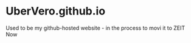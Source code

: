 UberVero.github.io
==================

Used to be my github-hosted website - in the process to movi it to ZEIT Now
